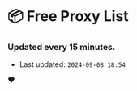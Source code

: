 # :package: Free Proxy List
### Updated every 15 minutes.

- Last updated: `2024-09-08 18:54`

:heart:

